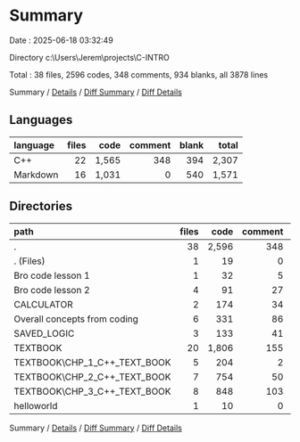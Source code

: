# Summary

Date : 2025-06-18 03:32:49

Directory c:\\Users\\Jerem\\projects\\C-INTRO

Total : 38 files,  2596 codes, 348 comments, 934 blanks, all 3878 lines

Summary / [Details](details.md) / [Diff Summary](diff.md) / [Diff Details](diff-details.md)

## Languages
| language | files | code | comment | blank | total |
| :--- | ---: | ---: | ---: | ---: | ---: |
| C++ | 22 | 1,565 | 348 | 394 | 2,307 |
| Markdown | 16 | 1,031 | 0 | 540 | 1,571 |

## Directories
| path | files | code | comment | blank | total |
| :--- | ---: | ---: | ---: | ---: | ---: |
| . | 38 | 2,596 | 348 | 934 | 3,878 |
| . (Files) | 1 | 19 | 0 | 5 | 24 |
| Bro code lesson 1 | 1 | 32 | 5 | 11 | 48 |
| Bro code lesson 2 | 4 | 91 | 27 | 34 | 152 |
| CALCULATOR | 2 | 174 | 34 | 85 | 293 |
| Overall concepts from coding | 6 | 331 | 86 | 98 | 515 |
| SAVED_LOGIC | 3 | 133 | 41 | 26 | 200 |
| TEXTBOOK | 20 | 1,806 | 155 | 673 | 2,634 |
| TEXTBOOK\\CHP_1_C++_TEXT_BOOK | 5 | 204 | 2 | 71 | 277 |
| TEXTBOOK\\CHP_2_C++_TEXT_BOOK | 7 | 754 | 50 | 238 | 1,042 |
| TEXTBOOK\\CHP_3_C++_TEXT_BOOK | 8 | 848 | 103 | 364 | 1,315 |
| helloworld | 1 | 10 | 0 | 2 | 12 |

Summary / [Details](details.md) / [Diff Summary](diff.md) / [Diff Details](diff-details.md)